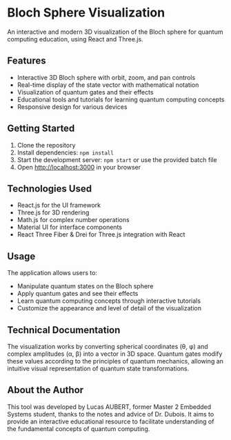 # Bloch Sphere Visualization

An interactive and modern 3D visualization of the Bloch sphere for quantum computing education, using React and Three.js.

## Features

- Interactive 3D Bloch sphere with orbit, zoom, and pan controls
- Real-time display of the state vector with mathematical notation
- Visualization of quantum gates and their effects
- Educational tools and tutorials for learning quantum computing concepts
- Responsive design for various devices

## Getting Started

1. Clone the repository
2. Install dependencies: `npm install`
3. Start the development server: `npm start` or use the provided batch file
4. Open [http://localhost:3000](http://localhost:3000) in your browser

## Technologies Used

- React.js for the UI framework
- Three.js for 3D rendering
- Math.js for complex number operations
- Material UI for interface components
- React Three Fiber & Drei for Three.js integration with React

## Usage

The application allows users to:
- Manipulate quantum states on the Bloch sphere
- Apply quantum gates and see their effects
- Learn quantum computing concepts through interactive tutorials
- Customize the appearance and level of detail of the visualization

## Technical Documentation

The visualization works by converting spherical coordinates (θ, φ) and complex amplitudes (α, β) into a vector in 3D space. Quantum gates modify these values according to the principles of quantum mechanics, allowing an intuitive visual representation of quantum state transformations.

## About the Author

This tool was developed by Lucas AUBERT, former Master 2 Embedded Systems student, thanks to the notes and advice of Dr. Dubois. It aims to provide an interactive educational resource to facilitate understanding of the fundamental concepts of quantum computing.
